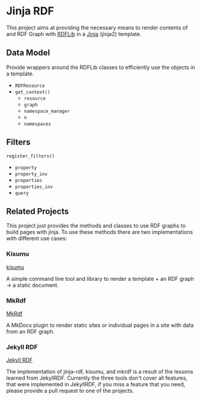 # Jinja RDF

This project aims at providing the necessary means to render contents of and RDF Graph with [RDFLib](https://rdflib.readthedocs.io/) in a [Jinja](https://jinja.palletsprojects.com/en/3.0.x/) (jinja2) template.

## Data Model

Provide wrappers around the RDFLib classes to efficiently use the objects in a template.

- `RDFResource`
- `get_context()`
  - `resource`
  - `graph`
  - `namespace_manager`
  - `n`
  - `namespaces`

## Filters

`register_filters()`

- `property`
- `property_inv`
- `properties`
- `properties_inv`
- `query`

## Related Projects

This project just provides the methods and classes to use RDF graphs to build pages with jinja.
To use these methods there are two implementations with different use cases:

### Kisumu

[kisumu](https://github.com/AKSW/kisumu)

A simple command line tool and library to render a template + an RDF graph -> a static document.

### MkRdf

[MkRdf](https://github.com/AKSW/mkrdf)

A MkDocs plugin to render static sites or individual pages in a site with data from an RDF graph.

### Jekyll RDF

[Jekyll RDF](https://github.com/AKSW/jekyll-rdf)

The implementation of jinja-rdf, kisumu, and mkrdf is a result of the lessons learned from JekyllRDF.
Currently the three tools don't cover all features, that were implemented in JekyllRDF, if you miss a feature that you need, please provide a pull request to one of the projects.

